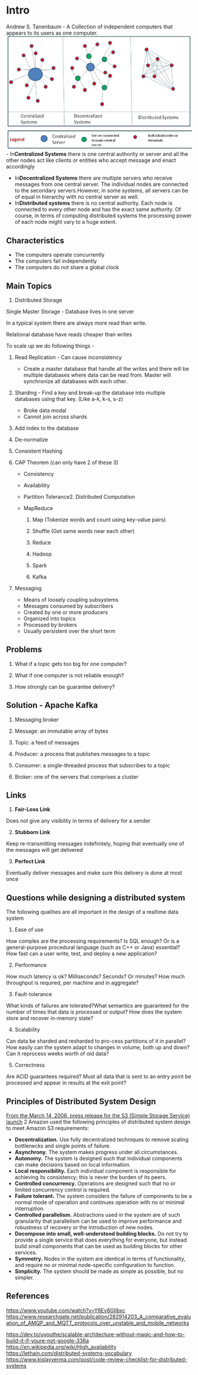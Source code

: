# Intro

Andrew S. Tanenbaum - A Collection of independent computers that appears to its users as one computer.
![image](media/Intro-image1.jpg)- In**Centralized Systems** there is one central authority or server and all the other nodes act like clients or entities who accept message and enact accordingly

- In**Decentralized Systems** there are multiple servers who receive messages from one central server. The individual nodes are connected to the secondary servers.However, in some systems, all servers can be of equal in hierarchy with no central server as well.
- In**Distributed systems** there is no central authority. Each node is connected to every other node and has the exact same authority. Of course, in terms of computing distributed systems the processing power of each node might vary to a huge extent.

## Characteristics

- The computers operate concurrently
- The computers fail independently
- The computers do not share a global clock

## Main Topics

1. Distributed Storage

Single Master Storage - Database lives in one server

In a typical system there are always more read than write.

Relational database have reads cheaper than writes

To scale up we do following things -

1. Read Replication - Can cause inconsistency

   - Create a master database that handle all the writes and there will be multiple databases where data can be read from. Master will synchronize all databases with each other.

2. Sharding - Find a key and break-up the database into multiple databases using that key. (Like a-k, k-s, s-z)

   - Broke data modal
   - Cannot join across shards

3. Add index to the database

4. De-normalize

5. Consistent Hashing

6. CAP Theorem (can only have 2 of these 3)

   - Consistency
   - Availability
   - Partition Tolerance2. Distributed Computation
   - MapReduce

     1. Map (Tokenize words and count using key-value pairs)

     2. Shuffle (Get same words near each other)

     3. Reduce

     4. Hadoop

     5. Spark

     6. Kafka

7. Messaging

   - Means of loosely coupling subsystems
   - Messages consumed by subscribers
   - Created by one or more producers
   - Organized into topics
   - Processed by brokers
   - Usually persistent over the short term

## Problems

1. What if a topic gets too big for one computer?

2. What if one computer is not reliable enough?

3. How strongly can be guarantee delivery?

## Solution - Apache Kafka

1. Messaging broker

2. Message: an immutable array of bytes

3. Topic: a feed of messages

4. Producer: a process that publishes messages to a topic

5. Consumer: a single-threaded process that subscribes to a topic

6. Broker: one of the servers that comprises a cluster

## Links

1. **Fair-Loss Link**

Does not give any visibility in terms of delivery for a sender

2. **Stubborn Link**

Keep re-transmitting messages indefinitely, hoping that eventually one of the messages will get delivered

3. **Perfect Link**

Eventually deliver messages and make sure this delivery is done at most once

## Questions while designing a distributed system

The following qualities are all important in the design of a realtime data system

1. Ease of use

How complex are the processing requirements? Is SQL enough? Or is a general-purpose procedural language (such as C++ or Java) essential? How fast can a user write, test, and deploy a new application?

2. Performance

How much latency is ok? Milliseconds? Seconds? Or minutes? How much throughput is required, per machine and in aggregate?

3. Fault-tolerance

What kinds of failures are tolerated?What semantics are guaranteed for the number of times that data is processed or output? How does the system store and recover in-memory state?

4. Scalability

Can data be sharded and resharded to pro-cess partitions of it in parallel? How easily can the system adapt to changes in volume, both up and down?Can it reprocess weeks worth of old data?

5. Correctness

Are ACID guarantees required? Must all data that is sent to an entry point be processed and appear in results at the exit point?

## Principles of Distributed System Design

[From the March 14, 2006, press release for the S3 (Simple Storage Service) launch](https://press.aboutamazon.com/news-releases/news-release-details/amazon-web-services-launches-amazon-s3-simple-storage-service) 2
Amazon used the following principles of distributed system design to meet Amazon S3 requirements:

- **Decentralization.** Use fully decentralized techniques to remove scaling bottlenecks and single points of failure.
- **Asynchrony.** The system makes progress under all circumstances.
- **Autonomy.** The system is designed such that individual components can make decisions based on local information.
- **Local responsibility.** Each individual component is responsible for achieving its consistency; this is never the burden of its peers.
- **Controlled concurrency.** Operations are designed such that no or limited concurrency control is required.
- **Failure tolerant.** The system considers the failure of components to be a normal mode of operation and continues operation with no or minimal interruption.
- **Controlled parallelism.** Abstractions used in the system are of such granularity that parallelism can be used to improve performance and robustness of recovery or the introduction of new nodes.
- **Decompose into small, well-understood building blocks.** Do not try to provide a single service that does everything for everyone, but instead build small components that can be used as building blocks for other services.
- **Symmetry.** Nodes in the system are identical in terms of functionality, and require no or minimal node-specific configuration to function.
- **Simplicity.** The system should be made as simple as possible, but no simpler.

## References

<https://www.youtube.com/watch?v=Y6Ev8GIlbxc>
<https://www.researchgate.net/publication/282914203_A_comparative_evaluation_of_AMQP_and_MQTT_protocols_over_unstable_and_mobile_networks>

<https://dev.to/uyouthe/scalable-architecture-without-magic-and-how-to-build-it-if-youre-not-google-336a>
<https://en.wikipedia.org/wiki/High_availability>
<https://lethain.com/distributed-systems-vocabulary>
<https://www.kislayverma.com/post/code-review-checklist-for-distributed-systems>
